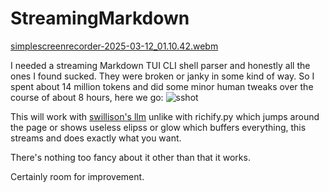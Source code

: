 # StreamingMarkdown

[simplescreenrecorder-2025-03-12_01.10.42.webm](https://github.com/user-attachments/assets/47e7eaea-74a4-49cf-bdac-14aeef3dabb0)


I needed a streaming Markdown TUI CLI shell parser and honestly all the ones I found sucked. They were broken or janky in some kind of way. So I spent about 14 million tokens and did some minor human tweaks over the course of about 8 hours, here we go:
![sshot](https://github.com/user-attachments/assets/43cf7f5f-d11f-467e-8186-d5df9de84fb0)

This will work with [swillison's llm](https://github.com/simonw/llm) unlike with richify.py which jumps around the page or shows useless elipss or glow which buffers everything, this streams and does exactly what you want.

There's nothing too fancy about it other than that it works.

Certainly room for improvement.
